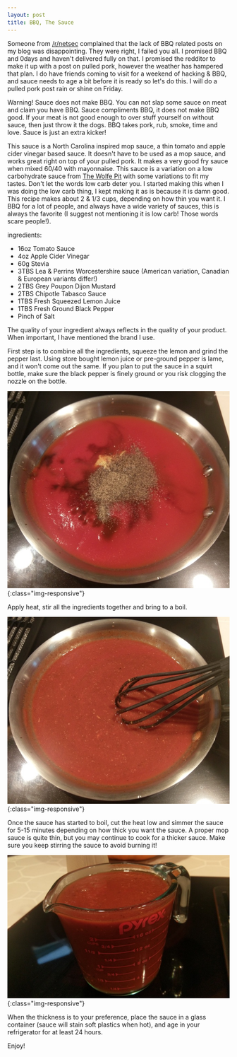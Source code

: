```yaml
---
layout: post
title: BBQ, The Sauce
---
```


Someone from [/r/netsec](https://reddit.com/netsec/) complained that the lack of BBQ related posts on my blog was disappointing. They were right, I failed you all. I promised BBQ and 0days and haven't delivered fully on that. I promised the redditor to make it up with a post on pulled pork, however the weather has hampered that plan. I do have friends coming to visit for a weekend of hacking & BBQ, and sauce needs to age a bit before it is ready so let's do this. I will do a pulled pork post rain or shine on Friday.

Warning!
Sauce does not make BBQ. You can not slap some sauce on meat and claim you have BBQ. Sauce compliments BBQ, it does not make BBQ good. If your meat is not good enough to over stuff yourself on without sauce, then just throw it the dogs. BBQ takes pork, rub, smoke, time and love. Sauce is just an extra kicker!


This sauce is a North Carolina inspired mop sauce, a thin tomato and apple cider vinegar based sauce. It doesn't have to be used as a mop sauce, and works great right on top of your pulled pork. It makes a very good fry sauce when mixed 60/40 with mayonnaise. This sauce is a variation on a low carbohydrate sauce from [The Wolfe Pit](http://www.thewolfepit.com/2016/05/homemade-bbq-sauce-low-carb-recipe.html) with some variations to fit my tastes. Don't let the words low carb deter you. I started making this when I was doing the low carb thing, I kept making it as is because it is damn good. This recipe makes about 2 & 1/3 cups, depending on how thin you want it. I BBQ for a lot of people, and always have a wide variety of sauces, this is always the favorite (I suggest not mentioning it is low carb! Those words scare people!).


ingredients:

- 16oz Tomato Sauce
- 4oz Apple Cider Vinegar
- 60g Stevia
- 3TBS Lea & Perrins Worcestershire sauce (American variation, Canadian & European variants differ!)
- 2TBS Grey Poupon Dijon Mustard
- 2TBS Chipotle Tabasco Sauce
- 1TBS Fresh Squeezed Lemon Juice
- 1TBS Fresh Ground Black Pepper
- Pinch of Salt

The quality of your ingredient always reflects in the quality of your product. When important, I have mentioned the brand I use. 


First step is to combine all the ingredients, squeeze the lemon and grind the pepper last. Using store bought lemon juice or pre-ground pepper is lame, and it won't come out the same. If you plan to put the sauce in a squirt bottle, make sure the black pepper is finely ground or you risk clogging the nozzle on the bottle.

![bbq sauce](/images/sauce01.jpg){:class="img-responsive"}

Apply heat, stir all the ingredients together and bring to a boil.

![bbq sauce](/images/sauce02.jpg){:class="img-responsive"}

Once the sauce has started to boil, cut the heat low and simmer the sauce for 5-15 minutes depending on how thick you want the sauce. A proper mop sauce is quite thin, but you may continue to cook for a thicker sauce. Make sure you keep stirring the sauce to avoid burning it!

![bbq sauce](/images/sauce03.jpg){:class="img-responsive"}

When the thickness is to your preference, place the sauce in a glass container (sauce will stain soft plastics when hot), and age in your refrigerator for at least 24 hours.

Enjoy!